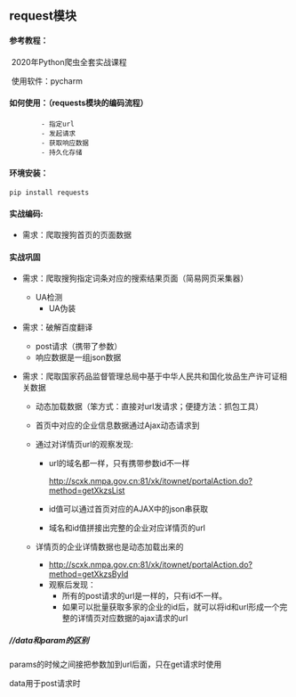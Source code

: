 ## request模块

#### 参考教程：

​		2020年Python爬虫全套实战课程

​		 使用软件：pycharm



#### 如何使用：（requests模块的编码流程）

			- 指定url	
			- 发起请求
			- 获取响应数据
			- 持久化存储



#### 环境安装：

```
pip install requests
```



#### 实战编码:

 - 需求：爬取搜狗首页的页面数据



#### 实战巩固

 - 需求：爬取搜狗指定词条对应的搜索结果页面（简易网页采集器）
   	- UA检测
      	- UA伪装

- 需求：破解百度翻译
  - post请求（携带了参数）
  - 响应数据是一组json数据
  
- 需求：爬取国家药品监督管理总局中基于中华人民共和国化妆品生产许可证相关数据

  - 动态加载数据（笨方式：直接对url发请求；便捷方法：抓包工具）

  - 首页中对应的企业信息数据通过Ajax动态请求到

  - 通过对详情页url的观察发现:

    - url的域名都一样，只有携带参数id不一样

      http://scxk.nmpa.gov.cn:81/xk/itownet/portalAction.do?method=getXkzsList

    - id值可以通过首页对应的AJAX中的json串获取

    - 域名和id值拼接出完整的企业对应详情页的url

  - 详情页的企业详情数据也是动态加载出来的

    - http://scxk.nmpa.gov.cn:81/xk/itownet/portalAction.do?method=getXkzsById
    - 观察后发现：
      - 所有的post请求的url是一样的，只有id不一样。
      - 如果可以批量获取多家的企业的id后，就可以将id和url形成一个完整的详情页对应数据的ajax请求的url

    

##### //data和param的区别

params的时候之间接把参数加到url后面，只在get请求时使用

data用于post请求时